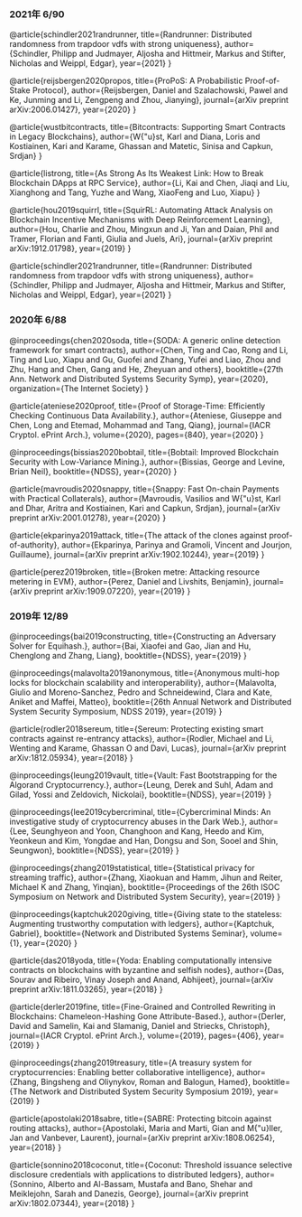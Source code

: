 ### 2021年 6/90
@article{schindler2021randrunner,
  title={Randrunner: Distributed randomness from trapdoor vdfs with strong uniqueness},
  author={Schindler, Philipp and Judmayer, Aljosha and Hittmeir, Markus and Stifter, Nicholas and Weippl, Edgar},
  year={2021}
}

@article{reijsbergen2020propos,
  title={ProPoS: A Probabilistic Proof-of-Stake Protocol},
  author={Reijsbergen, Daniel and Szalachowski, Pawel and Ke, Junming and Li, Zengpeng and Zhou, Jianying},
  journal={arXiv preprint arXiv:2006.01427},
  year={2020}
}

@article{wustbitcontracts,
  title={Bitcontracts: Supporting Smart Contracts in Legacy Blockchains},
  author={W{\"u}st, Karl and Diana, Loris and Kostiainen, Kari and Karame, Ghassan and Matetic, Sinisa and Capkun, Srdjan}
}

@article{listrong,
  title={As Strong As Its Weakest Link: How to Break Blockchain DApps at RPC Service},
  author={Li, Kai and Chen, Jiaqi and Liu, Xianghong and Tang, Yuzhe and Wang, XiaoFeng and Luo, Xiapu}
}

@article{hou2019squirrl,
  title={SquirRL: Automating Attack Analysis on Blockchain Incentive Mechanisms with Deep Reinforcement Learning},
  author={Hou, Charlie and Zhou, Mingxun and Ji, Yan and Daian, Phil and Tramer, Florian and Fanti, Giulia and Juels, Ari},
  journal={arXiv preprint arXiv:1912.01798},
  year={2019}
}

@article{schindler2021randrunner,
  title={Randrunner: Distributed randomness from trapdoor vdfs with strong uniqueness},
  author={Schindler, Philipp and Judmayer, Aljosha and Hittmeir, Markus and Stifter, Nicholas and Weippl, Edgar},
  year={2021}
}

### 2020年 6/88
@inproceedings{chen2020soda,
  title={SODA: A generic online detection framework for smart contracts},
  author={Chen, Ting and Cao, Rong and Li, Ting and Luo, Xiapu and Gu, Guofei and Zhang, Yufei and Liao, Zhou and Zhu, Hang and Chen, Gang and He, Zheyuan and others},
  booktitle={27th Ann. Network and Distributed Systems Security Symp},
  year={2020},
  organization={The Internet Society}
}

@article{ateniese2020proof,
  title={Proof of Storage-Time: Efficiently Checking Continuous Data Availability.},
  author={Ateniese, Giuseppe and Chen, Long and Etemad, Mohammad and Tang, Qiang},
  journal={IACR Cryptol. ePrint Arch.},
  volume={2020},
  pages={840},
  year={2020}
}

@inproceedings{bissias2020bobtail,
  title={Bobtail: Improved Blockchain Security with Low-Variance Mining.},
  author={Bissias, George and Levine, Brian Neil},
  booktitle={NDSS},
  year={2020}
}

@article{mavroudis2020snappy,
  title={Snappy: Fast On-chain Payments with Practical Collaterals},
  author={Mavroudis, Vasilios and W{\"u}st, Karl and Dhar, Aritra and Kostiainen, Kari and Capkun, Srdjan},
  journal={arXiv preprint arXiv:2001.01278},
  year={2020}
}

@article{ekparinya2019attack,
  title={The attack of the clones against proof-of-authority},
  author={Ekparinya, Parinya and Gramoli, Vincent and Jourjon, Guillaume},
  journal={arXiv preprint arXiv:1902.10244},
  year={2019}
}

@article{perez2019broken,
  title={Broken metre: Attacking resource metering in EVM},
  author={Perez, Daniel and Livshits, Benjamin},
  journal={arXiv preprint arXiv:1909.07220},
  year={2019}
}

### 2019年 12/89
@inproceedings{bai2019constructing,
  title={Constructing an Adversary Solver for Equihash.},
  author={Bai, Xiaofei and Gao, Jian and Hu, Chenglong and Zhang, Liang},
  booktitle={NDSS},
  year={2019}
}

@inproceedings{malavolta2019anonymous,
  title={Anonymous multi-hop locks for blockchain scalability and interoperability},
  author={Malavolta, Giulio and Moreno-Sanchez, Pedro and Schneidewind, Clara and Kate, Aniket and Maffei, Matteo},
  booktitle={26th Annual Network and Distributed System Security Symposium, NDSS 2019},
  year={2019}
}

@article{rodler2018sereum,
  title={Sereum: Protecting existing smart contracts against re-entrancy attacks},
  author={Rodler, Michael and Li, Wenting and Karame, Ghassan O and Davi, Lucas},
  journal={arXiv preprint arXiv:1812.05934},
  year={2018}
}

@inproceedings{leung2019vault,
  title={Vault: Fast Bootstrapping for the Algorand Cryptocurrency.},
  author={Leung, Derek and Suhl, Adam and Gilad, Yossi and Zeldovich, Nickolai},
  booktitle={NDSS},
  year={2019}
}

@inproceedings{lee2019cybercriminal,
  title={Cybercriminal Minds: An investigative study of cryptocurrency abuses in the Dark Web.},
  author={Lee, Seunghyeon and Yoon, Changhoon and Kang, Heedo and Kim, Yeonkeun and Kim, Yongdae and Han, Dongsu and Son, Sooel and Shin, Seungwon},
  booktitle={NDSS},
  year={2019}
}

@inproceedings{zhang2019statistical,
  title={Statistical privacy for streaming traffic},
  author={Zhang, Xiaokuan and Hamm, Jihun and Reiter, Michael K and Zhang, Yinqian},
  booktitle={Proceedings of the 26th ISOC Symposium on Network and Distributed System Security},
  year={2019}
}

@inproceedings{kaptchuk2020giving,
  title={Giving state to the stateless: Augmenting trustworthy computation with ledgers},
  author={Kaptchuk, Gabriel},
  booktitle={Network and Distributed Systems Seminar},
  volume={1},
  year={2020}
}

@article{das2018yoda,
  title={Yoda: Enabling computationally intensive contracts on blockchains with byzantine and selfish nodes},
  author={Das, Sourav and Ribeiro, Vinay Joseph and Anand, Abhijeet},
  journal={arXiv preprint arXiv:1811.03265},
  year={2018}
}

@article{derler2019fine,
  title={Fine-Grained and Controlled Rewriting in Blockchains: Chameleon-Hashing Gone Attribute-Based.},
  author={Derler, David and Samelin, Kai and Slamanig, Daniel and Striecks, Christoph},
  journal={IACR Cryptol. ePrint Arch.},
  volume={2019},
  pages={406},
  year={2019}
}

@inproceedings{zhang2019treasury,
  title={A treasury system for cryptocurrencies: Enabling better collaborative intelligence},
  author={Zhang, Bingsheng and Oliynykov, Roman and Balogun, Hamed},
  booktitle={The Network and Distributed System Security Symposium 2019},
  year={2019}
}

@article{apostolaki2018sabre,
  title={SABRE: Protecting bitcoin against routing attacks},
  author={Apostolaki, Maria and Marti, Gian and M{\"u}ller, Jan and Vanbever, Laurent},
  journal={arXiv preprint arXiv:1808.06254},
  year={2018}
}

@article{sonnino2018coconut,
  title={Coconut: Threshold issuance selective disclosure credentials with applications to distributed ledgers},
  author={Sonnino, Alberto and Al-Bassam, Mustafa and Bano, Shehar and Meiklejohn, Sarah and Danezis, George},
  journal={arXiv preprint arXiv:1802.07344},
  year={2018}
}
